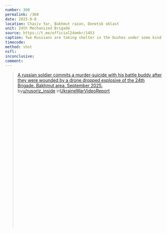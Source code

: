 ```yaml
---
number: 360
permalink: /360
date: 2025-9-8
location: Chasiv Yar, Bakhmut raion, Donetsk oblast
unit: 24th Mechanized Brigade
source: https://t.me/official24ombr/1453
caption: Two Russians are taking shelter in the bushes under some kind of drone attack. Unclear movement is seen through the foliage, one of them appears to shoot himself with AK pointed under his chin. Camera reveals two dead bodies afterwards
timecode: 
method: shot
nsfl: 
inconclusive: 
comment: 
---
```

<blockquote class="reddit-embed-bq" style="height:500px" data-embed-height="586"><a href="https://www.reddit.com/r/UkraineWarVideoReport/comments/1nby7wn/a_russian_soldier_commits_a_murdersuicide_with/">A russian soldier commits a murder-suicide with his battle buddy after they were wounded by a drone dropped explosive of the 24th Brigade. Bakhmut area, September 2025.</a><br> by<a href="https://www.reddit.com/user/rusoriz_inside/">u/rusoriz_inside</a> in<a href="https://www.reddit.com/r/UkraineWarVideoReport/">UkraineWarVideoReport</a></blockquote><script async="" src="https://embed.reddit.com/widgets.js" charset="UTF-8"></script>